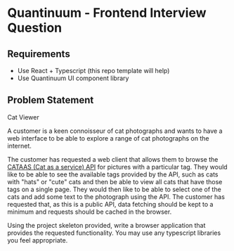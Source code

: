 # Quantinuum - Frontend Interview Question

## Requirements
- Use React + Typescript (this repo template will help)
- Use Quantinuum UI component library

## Problem Statement

Cat Viewer

A customer is a keen connoisseur of cat photographs and wants to have a web interface to be able to explore a range of cat photographs on the internet.

The customer has requested a web client that allows them to browse the [CATAAS (Cat as a service) API](https://cataas.com/) for pictures with a particular tag. They would like to be able to see the available tags provided by the API, such as cats with "hats" or "cute" cats and then be able to view all cats that have those tags on a single page. They would then like to be able to select one of the cats and add some text to the photograph using the API. The customer has requested that, as this is a public API, data fetching should be kept to a minimum and requests should be cached in the browser.

Using the project skeleton provided, write a browser application that provides the requested functionality. You may use any typescript libraries you feel appropriate.




